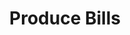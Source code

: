 ---
has_children: true
layout: default
nav_order: 52000
parent: Produce Accounting
title: Produce Bills
---